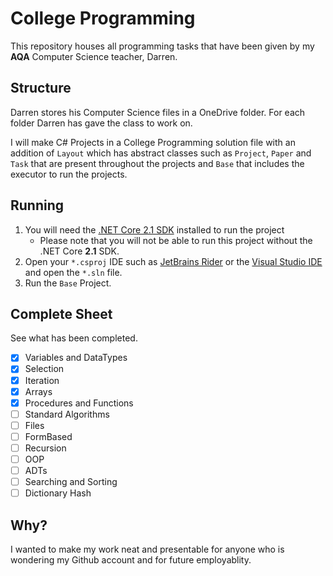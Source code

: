 # College Programming
This repository houses all programming tasks that have been given by my <b>AQA</b> Computer Science teacher, Darren. 
## Structure
Darren stores his Computer Science files in a OneDrive folder. For each folder Darren has gave the class to work on.

I will make C# Projects in a College Programming solution file with an addition of `Layout` which has abstract classes such as `Project`, `Paper` and `Task`  that are present throughout the projects and `Base` that includes the executor to run the projects.
## Running
1. You will need the [.NET Core 2.1 SDK](https://dotnet.microsoft.com/download/dotnet-core/2.1) installed to run the project
	* Please note that you will not be able to run this project without the .NET Core <b>2.1</b> SDK.
2. Open your `*.csproj` IDE such as [JetBrains Rider](https://www.jetbrains.com/rider/) or the [Visual Studio IDE](https://visualstudio.microsoft.com/vs/) and open the `*.sln` file.
3. Run the `Base` Project.
## Complete Sheet
See what has been completed.
- [x] Variables and DataTypes
- [x] Selection
- [x] Iteration
- [x] Arrays
- [x] Procedures and Functions
- [ ] Standard Algorithms
- [ ] Files
- [ ] FormBased
- [ ] Recursion
- [ ] OOP
- [ ] ADTs
- [ ] Searching and Sorting
- [ ] Dictionary Hash

## Why?
I wanted to make my work neat and presentable for anyone who is wondering my Github account and for future employablity.

